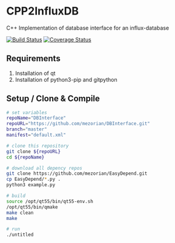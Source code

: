 # CPP2InfluxDB
C++ Implementation of database interface for an influx-database

[![Build Status](https://travis-ci.org/open-pete/DBInterface.svg?branch=master)](https://travis-ci.org/open-pete/DBInterface) [![Coverage Status](https://coveralls.io/repos/github/open-pete/DBInterface/badge.svg?branch=master)](https://coveralls.io/github/open-pete/DBInterface?branch=master)

## Requirements 

 1. Installation of qt
 2. Installation of python3-pip and gitpython

## Setup / Clone & Compile 

```bash
# set variables
repoName="DBInterface"
repoURL="https://github.com/mezorian/DBInterface.git"
branch="master"
manifest="default.xml"

# clone this repository
git clone ${repoURL}
cd ${repoName}

# download all depency repos
git clone https://github.com/mezorian/EasyDepend.git
cp EasyDepend/*.py .
python3 example.py

# build
source /opt/qt55/bin/qt55-env.sh
/opt/qt55/bin/qmake
make clean
make

# run
./untitled

```

